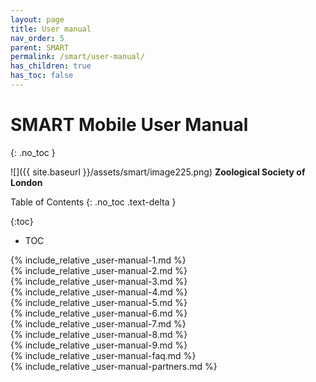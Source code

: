 ```yaml
---
layout: page
title: User manual
nav_order: 5
parent: SMART
permalink: /smart/user-manual/
has_children: true
has_toc: false
---
```

SMART Mobile User Manual
========================
{: .no_toc }

![]({{ site.baseurl }}/assets/smart/image225.png)
**Zoological Society of London**

Table of Contents
{: .no_toc .text-delta }

{:toc}
- TOC

<div style="page-break-after: always;"></div>
{% include_relative _user-manual-1.md %}

<div style="page-break-after: always;"></div>
{% include_relative _user-manual-2.md %}

<div style="page-break-after: always;"></div>
{% include_relative _user-manual-3.md %}

<div style="page-break-after: always;"></div>
{% include_relative _user-manual-4.md %}

<div style="page-break-after: always;"></div>
{% include_relative _user-manual-5.md %} 

<div style="page-break-after: always;"></div>
{% include_relative _user-manual-6.md %} 

<div style="page-break-after: always;"></div>
{% include_relative _user-manual-7.md %}

<div style="page-break-after: always;"></div>
{% include_relative _user-manual-8.md %}

<div style="page-break-after: always;"></div>
{% include_relative _user-manual-9.md %}

<div style="page-break-after: always;"></div>
{% include_relative _user-manual-faq.md %}

<div style="page-break-after: always;"></div>
{% include_relative _user-manual-partners.md %}
